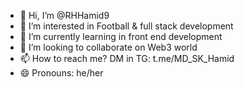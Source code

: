 - 👋 Hi, I’m @RHHamid9
- 👀 I’m interested in Football & full stack development 
- 🌱 I’m currently learning in front end development
- 💞️ I’m looking to collaborate on Web3 world 
- 📫 How to reach me? DM in TG: t.me/MD_SK_Hamid
- 😄 Pronouns: he/her

<!---
RHHamid9/RHHamid9 is a ✨ special ✨ repository because its `README.md` (this file) appears on your GitHub profile.
You can click the Preview link to take a look at your changes.
--->
